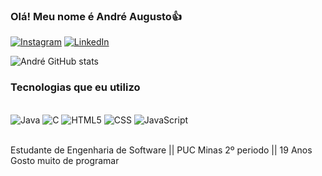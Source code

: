 
### Olá! Meu nome é André Augusto👍

[![Instagram](https://img.shields.io/badge/Instagram-E4405F?style=for-the-badge&logo=instagram&logoColor=white)](https://www.instagram.com/andre_ascarvalho/)
[![LinkedIn](https://img.shields.io/badge/LinkedIn-0077B5?style=for-the-badge&logo=linkedin&logoColor=white)](https://www.linkedin.com/in/andreaugustocarvalho/)

![André GitHub stats](https://github-readme-stats.vercel.app/api?username=AndreAugusto0908&show_icons=true&theme=highcontrast)

### Tecnologias que eu utilizo

<div style="display: inline_block"><br/>
    <img alt="Java" src="https://img.shields.io/badge/Java-ED8B00?style=for-the-badge&logo=openjdk&logoColor=white"/>
    <img alt="C" src="https://img.shields.io/badge/C-00599C?style=for-the-badge&logo=c&logoColor=white"/>
    <img alt="HTML5" src="https://img.shields.io/badge/HTML5-E34F26?style=for-the-badge&logo=html5&logoColor=white"/>
    <img alt="CSS" src="https://img.shields.io/badge/CSS3-1572B6?style=for-the-badge&logo=css3&logoColor=white"/>
    <img alt="JavaScript" src="https://img.shields.io/badge/JavaScript-323330?style=for-the-badge&logo=javascript&logoColor=F7DF1E"/>
</div><br/>

Estudante de Engenharia de Software || PUC Minas 2º periodo || 19 Anos<br/>
Gosto muito de programar 
